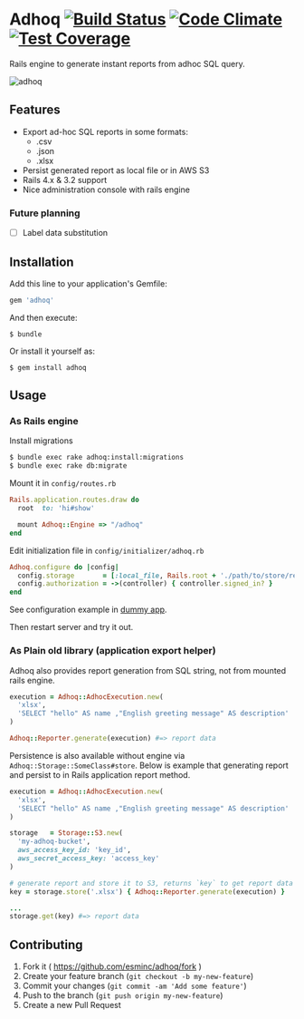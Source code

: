 Adhoq [![Build Status](https://travis-ci.org/esminc/adhoq.svg)](https://travis-ci.org/esminc/adhoq) [![Code Climate](https://codeclimate.com/github/esminc/adhoq/badges/gpa.svg)](https://codeclimate.com/github/esminc/adhoq) [![Test Coverage](https://codeclimate.com/github/esminc/adhoq/badges/coverage.svg)](https://codeclimate.com/github/esminc/adhoq/coverage)
====

Rails engine to generate instant reports from adhoc SQL query.

![adhoq](https://cloud.githubusercontent.com/assets/3419/4556639/7f06340a-4ecb-11e4-87c4-b074580e77f5.png)

## Features

- Export ad-hoc SQL reports in some formats:
  - .csv
  - .json
  - .xlsx
- Persist generated report as local file or in AWS S3
- Rails 4.x & 3.2 support
- Nice administration console with rails engine

### Future planning

- [ ] Label data substitution

## Installation

Add this line to your application's Gemfile:

```ruby
gem 'adhoq'
```

And then execute:

    $ bundle

Or install it yourself as:

    $ gem install adhoq

## Usage

### As Rails engine

Install migrations

```sh
$ bundle exec rake adhoq:install:migrations
$ bundle exec rake db:migrate
```

Mount it in `config/routes.rb`

```ruby
Rails.application.routes.draw do
  root  to: 'hi#show'

  mount Adhoq::Engine => "/adhoq"
end
```

Edit initialization file in `config/initializer/adhoq.rb`

```ruby
Adhoq.configure do |config|
  config.storage       = [:local_file, Rails.root + './path/to/store/report/files']
  config.authorization = ->(controller) { controller.signed_in? }
end
```

See configuration example in [dummy app](https://github.com/esminc/adhoq/blob/master/spec/dummy/config/initializers/adhoq.rb).

Then restart server and try it out.

### As Plain old library (application export helper)

Adhoq also provides report generation from SQL string, not from mounted rails engine.

```ruby
execution = Adhoq::AdhocExecution.new(
  'xlsx',
  'SELECT "hello" AS name ,"English greeting message" AS description'
)

Adhoq::Reporter.generate(execution) #=> report data
```

Persistence is also available without engine via `Adhoq::Storage::SomeClass#store`.
Below is example that generating report and persist to in Rails application report method.

```ruby
execution = Adhoq::AdhocExecution.new(
  'xlsx',
  'SELECT "hello" AS name ,"English greeting message" AS description'
)

storage   = Storage::S3.new(
  'my-adhoq-bucket',
  aws_access_key_id: 'key_id',
  aws_secret_access_key: 'access_key'
)

# generate report and store it to S3, returns `key` to get report data
key = storage.store('.xlsx') { Adhoq::Reporter.generate(execution) }

...
storage.get(key) #=> report data
```

## Contributing

1. Fork it ( https://github.com/esminc/adhoq/fork )
2. Create your feature branch (`git checkout -b my-new-feature`)
3. Commit your changes (`git commit -am 'Add some feature'`)
4. Push to the branch (`git push origin my-new-feature`)
5. Create a new Pull Request
